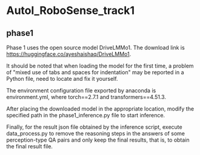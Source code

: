 # Autol_RoboSense_track1
## phase1
Phase 1 uses the open source model DriveLMMo1.
The download link is https://huggingface.co/ayeshaishaq/DriveLMMo1.
  
It should be noted that when loading the model for the first time, a problem of "mixed use of tabs and spaces for indentation" may be reported in a Python file, need to locate and fix it yourself.  

The environment configuration file exported by anaconda is environment.yml, where torch==2.7.1 and transformers==4.51.3.

After placing the downloaded model in the appropriate location, modify the specified path in the phase1_inference.py file to start inference.  

Finally, for the result json file obtained by the inference script, execute data_process.py to remove the reasoning steps in the answers of some perception-type QA pairs and only keep the final results, that is, to obtain the final result file.


